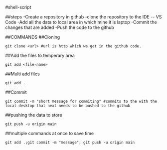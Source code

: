 #shell-script

##steps
-Create a repository in github
-clone the repository to the IDE -- VS Code
-Add all the data to local area in which mine it is laptop
-Commit the changes that are added
-Push the code to the github

##COMMANDS
##Cloning
```
git clone <url> #url is http which we get in the github code.
```
##Add the files to temperary area
```
git add <file-name> 
```
##Multi add files
```
git add .
``` 
##Commit
```
git commit -m "short message for commiting" #commits to the with the local desktop that next needs to be pushed to the github
```
##pushing the data to store
```
git push -u origin main
```
##multiple commands at once to save time
```
git add .;git commit -m "message"; git push -u origin main
```